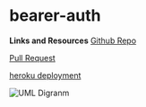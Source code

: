 # bearer-auth

**Links and Resources**
[Github Repo](https://github.com/malakMomani/basic-auth)

[Pull Request](https://github.com/malakMomani/basic-auth/pull/1)

[heroku deployment](https://malak-basic-auth.herokuapp.com/)

![UML Digranm](access-token.png)
